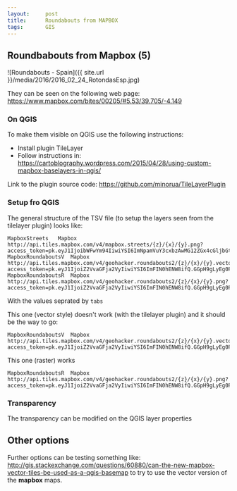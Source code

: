 ```yaml
---
layout:     post
title:      Roundabouts from MAPBOX
tags:       GIS
---
```


## Roundbabouts from Mapbox (5)

![Roundabouts - Spain]({{ site.url }}/media/2016/2016_02_24_RotondasEsp.jpg)

They can be seen on the following web page: <https://www.mapbox.com/bites/00205/#5.53/39.705/-4.149>

### On QGIS

To make them visible on QGIS use the following instructions:

- Install plugin TileLayer
- Follow instructions in: <https://cartoblography.wordpress.com/2015/04/28/using-custom-mapbox-baselayers-in-qgis/>

Link to the plugin source code: <https://github.com/minorua/TileLayerPlugin>

### Setup fro QGIS

The general structure of the TSV file (to setup the layers seen from the tilelayer plugin) looks like:

```
MapboxStreets	Mapbox	http://api.tiles.mapbox.com/v4/mapbox.streets/{z}/{x}/{y}.png?access_token=pk.eyJ1IjoibWFwYm94IiwiYSI6ImNpamVuY3cxbzAwMG12ZGx4cGljbGtqMGUifQ.vpDqms08MBqoRgp667Yz5Q
MapboxRoundaboutsV	Mapbox	http://api.tiles.mapbox.com/v4/geohacker.roundabouts2/{z}/{x}/{y}.vector.pbf?access_token=pk.eyJ1IjoiZ2VvaGFja2VyIiwiYSI6ImFIN0hENW8ifQ.GGpH9gLyEg0PZf3NPQ7Vrg
MapboxRoundaboutsR	Mapbox	http://api.tiles.mapbox.com/v4/geohacker.roundabouts2/{z}/{x}/{y}.png?access_token=pk.eyJ1IjoiZ2VvaGFja2VyIiwiYSI6ImFIN0hENW8ifQ.GGpH9gLyEg0PZf3NPQ7Vrg
```
With the values seprated by ```tabs```

This one (vector style) doesn't work (with the tilelayer plugin) and it should be the way to go:

```
MapboxRoundaboutsV	Mapbox	http://api.tiles.mapbox.com/v4/geohacker.roundabouts2/{z}/{x}/{y}.vector.pbf?access_token=pk.eyJ1IjoiZ2VvaGFja2VyIiwiYSI6ImFIN0hENW8ifQ.GGpH9gLyEg0PZf3NPQ7Vrg
```

This one (raster) works

```
MapboxRoundaboutsR	Mapbox	http://api.tiles.mapbox.com/v4/geohacker.roundabouts2/{z}/{x}/{y}.png?access_token=pk.eyJ1IjoiZ2VvaGFja2VyIiwiYSI6ImFIN0hENW8ifQ.GGpH9gLyEg0PZf3NPQ7Vrg
```

### Transparency

The transparency can be modified on the QGIS layer properties

## Other options

Further options can be testing something like: <http://gis.stackexchange.com/questions/60880/can-the-new-mapbox-vector-tiles-be-used-as-a-qgis-basemap> to try to use the vector version of the **mapbox** maps.



